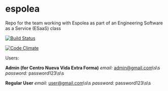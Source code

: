 # espolea
Repo for the team working with Espolea as part of an Engineering Software as a Service (ESaaS) class

[![Build Status](https://travis-ci.org/ESheahan/espolea.svg?branch=master)](https://travis-ci.org/ESheahan/espolea)

[![Code Climate](https://codeclimate.com/repos/56e31e7271bcfb0068003536/badges/9c4785205dd3e036d273/gpa.svg)](https://codeclimate.com/repos/56e31e7271bcfb0068003536/feed)

Users:

**Admin (for Centro Nueva Vida Extra Forma)**
*email:* admin@gmail.com\s\s
*password:* password123\s\s

**Regular User**
*email:* user@gmail.com\s\s
*password:* password123\s\s